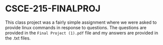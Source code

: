 # CSCE-215-FINALPROJ

This class project was a fairly simple assignment where we were asked to provide linux commands in response to questions. The questions are provided in the `Final Project (1).pdf` file and my answers are provided in the .txt files.

